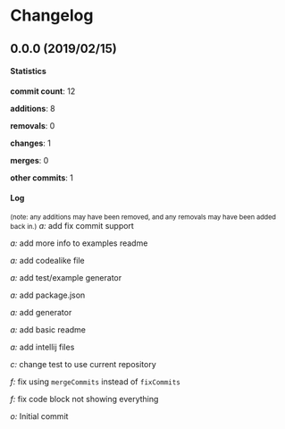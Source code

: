 # Changelog
## 0.0.0 (2019/02/15)
#### Statistics
**commit count**: 12

**additions**: 8

**removals**: 0

**changes**: 1

**merges**: 0

**other commits**: 1

#### Log
<small>(note: any additions may have been removed, and any removals may have been added back in.)</small>
*a:* add fix commit support

*a:* add more info to examples readme

*a:* add codealike file

*a:* add test/example generator

*a:* add package.json

*a:* add generator

*a:* add basic readme

*a:* add intellij files

*c:* change test to use current repository

*f:* fix using `mergeCommits` instead of `fixCommits`

*f:* fix code block not showing everything

*o:* Initial commit

